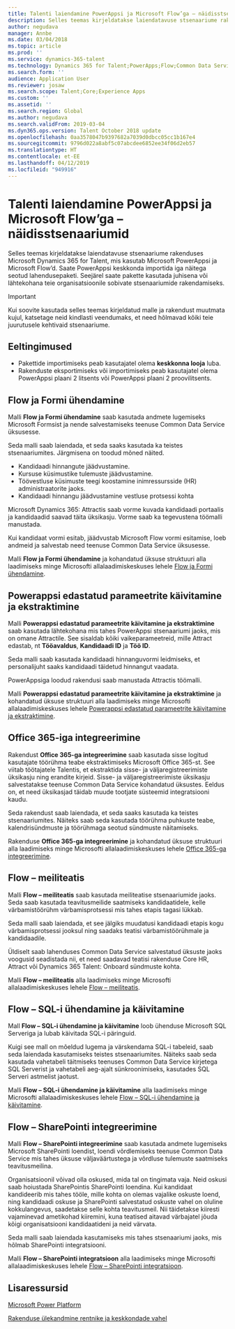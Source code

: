 ```yaml
---
title: Talenti laiendamine PowerAppsi ja Microsoft Flow’ga – näidisstsenaariumid
description: Selles teemas kirjeldatakse laiendatavuse stsenaariume rakenduses Microsoft Dynamics 365 for Talent, mis kasutab Microsoft PowerAppsi ja Microsoft Flow’d.
author: negudava
manager: Annbe
ms.date: 03/04/2018
ms.topic: article
ms.prod: ''
ms.service: dynamics-365-talent
ms.technology: Dynamics 365 for Talent;PowerApps;Flow;Common Data Service
ms.search.form: ''
audience: Application User
ms.reviewer: josaw
ms.search.scope: Talent;Core;Experience Apps
ms.custom: ''
ms.assetid: ''
ms.search.region: Global
ms.author: negudava
ms.search.validFrom: 2019-03-04
ms.dyn365.ops.version: Talent October 2018 update
ms.openlocfilehash: 0aa3578047b9397682a7039d0dbcc05cc1b167e4
ms.sourcegitcommit: 9796d022a8abf5c07abcdee6852ee34f06d2eb57
ms.translationtype: HT
ms.contentlocale: et-EE
ms.lasthandoff: 04/12/2019
ms.locfileid: "949916"
---
```

# <a name="extend-talent-by-using-powerapps-and-microsoft-flow---example-scenarios"></a>Talenti laiendamine PowerAppsi ja Microsoft Flow’ga – näidisstsenaariumid

Selles teemas kirjeldatakse laiendatavuse stsenaariume rakenduses Microsoft Dynamics 365 for Talent, mis kasutab Microsoft PowerAppsi ja Microsoft Flow’d. Saate PowerAppsi keskkonda importida iga näitega seotud lahendusepaketi. Seejärel saate pakette kasutada juhisena või lähtekohana teie organisatsioonile sobivate stsenaariumide rakendamiseks.

> [!IMPORTANT]
> Kui soovite kasutada selles teemas kirjeldatud malle ja rakendust muutmata kujul, katsetage neid kindlasti veendumaks, et need hõlmavad kõiki teie juurutusele kehtivaid stsenaariume.


## <a name="prerequisites"></a>Eeltingimused

- Pakettide importimiseks peab kasutajatel olema **keskkonna looja** luba.
- Rakenduste eksportimiseks või importimiseks peab kasutajatel olema PowerAppsi plaani 2 litsents või PowerAppsi plaani 2 proovilitsents.

## <a name="flow--form-connect"></a>Flow ja Formi ühendamine

Malli **Flow ja Formi ühendamine** saab kasutada andmete lugemiseks Microsoft Formsist ja nende salvestamiseks teenuse Common Data Service üksusesse.

Seda malli saab laiendada, et seda saaks kasutada ka teistes stsenaariumites. Järgmisena on toodud mõned näited.

- Kandidaadi hinnangute jäädvustamine.
- Kursuse küsimustike tulemuste jäädvustamine.
- Töövestluse küsimuste teegi koostamine inimressursside (HR) administraatorite jaoks.
- Kandidaadi hinnangu jäädvustamine vestluse protsessi kohta

Microsoft Dynamics 365: Attractis saab vorme kuvada kandidaadi portaalis ja kandidaadid saavad täita üksikasju. Vorme saab ka tegevustena töömalli manustada.

Kui kandidaat vormi esitab, jäädvustab Microsoft Flow vormi esitamise, loeb andmeid ja salvestab need teenuse Common Data Service üksusesse.

Malli **Flow ja Formi ühendamine** ja kohandatud üksuse struktuuri alla laadimiseks minge Microsofti allalaadimiskeskuses lehele [Flow ja Formi ühendamine](https://go.microsoft.com/fwlink/?linkid=2081988).

## <a name="initiate-and-extract-parameters-passed-to-powerapps"></a>Powerappsi edastatud parameetrite käivitamine ja ekstraktimine

Malli **Powerappsi edastatud parameetrite käivitamine ja ekstraktimine** saab kasutada lähtekohana mis tahes PowerAppsi stsenaariumi jaoks, mis on omane Attractile. See sisaldab kõiki vaikeparameetreid, mille Attract edastab, nt **Tööavaldus**, **Kandidaadi ID** ja **Töö ID**.

Seda malli saab kasutada kandidaadi hinnanguvormi leidmiseks, et personalijuht saaks kandidaadi täidetud hinnangut vaadata.

PowerAppsiga loodud rakendusi saab manustada Attractis töömalli.

Malli **Powerappsi edastatud parameetrite käivitamine ja ekstraktimine** ja kohandatud üksuse struktuuri alla laadimiseks minge Microsofti allalaadimiskeskuses lehele [Powerappsi edastatud parameetrite käivitamine ja ekstraktimine](https://go.microsoft.com/fwlink/?linkid=2081991).

## <a name="integration-with-office-365"></a>Office 365-iga integreerimine

Rakendust **Office 365-ga integreerimine** saab kasutada sisse logitud kasutajate töörühma teabe ekstraktimiseks Microsoft Office 365-st. See viitab töötajatele Talentis, et ekstraktida sisse- ja väljaregistreerimiste üksikasju ning erandite kirjeid. Sisse- ja väljaregistreerimiste üksikasju salvestatakse teenuse Common Data Service kohandatud üksustes. Eeldus on, et need üksikasjad täidab muude tootjate süsteemid integratsiooni kaudu.

Seda rakendust saab laiendada, et seda saaks kasutada ka teistes stsenaariumites. Näiteks saab seda kasutada töörühma puhkuste teabe, kalendrisündmuste ja töörühmaga seotud sündmuste näitamiseks.

Rakenduse **Office 365-ga integreerimine** ja kohandatud üksuse struktuuri alla laadimiseks minge Microsofti allalaadimiskeskuses lehele [Office 365-ga integreerimine](https://go.microsoft.com/fwlink/?linkid=2081787).

## <a name="flow--email-notification"></a>Flow – meiliteatis

Malli **Flow – meiliteatis** saab kasutada meiliteatise stsenaariumide jaoks. Seda saab kasutada teavitusmeilide saatmiseks kandidaatidele, kelle värbamistöörühm värbamisprotsessi mis tahes etapis tagasi lükkab.

Seda malli saab laiendada, et see jälgiks muudatusi kandidaadi etapis kogu värbamisprotsessi jooksul ning saadaks teatisi värbamistöörühmale ja kandidaadile.

Üldiselt saab lahenduses Common Data Service salvestatud üksuste jaoks voogusid seadistada nii, et need saadavad teatisi rakenduse Core HR, Attract või Dynamics 365 Talent: Onboard sündmuste kohta.

Malli **Flow – meiliteatis** alla laadimiseks minge Microsofti allalaadimiskeskuses lehele [Flow – meiliteatis](https://go.microsoft.com/fwlink/?linkid=2082103).

## <a name="flow--sql-connect-and-execute"></a>Flow – SQL-i ühendamine ja käivitamine

Mall **Flow – SQL-i ühendamine ja käivitamine** loob ühenduse Microsoft SQL Serveriga ja lubab käivitada SQL-i päringuid.

Kuigi see mall on mõeldud lugema ja värskendama SQL-i tabeleid, saab seda laiendada kasutamiseks teistes stsenaariumites. Näiteks saab seda kasutada vahetabeli täitmiseks teenuses Common Data Service kirjetega SQL Serverist ja vahetabeli aeg-ajalt sünkroonimiseks, kasutades SQL Serveri astmelist jaotust.

Malli **Flow – SQL-i ühendamine ja käivitamine** alla laadimiseks minge Microsofti allalaadimiskeskuses lehele [Flow – SQL-i ühendamine ja käivitamine](https://go.microsoft.com/fwlink/?linkid=2081789).

## <a name="flow--sharepoint-integration"></a>Flow – SharePointi integreerimine

Malli **Flow – SharePointi integreerimine** saab kasutada andmete lugemiseks Microsoft SharePointi loendist, loendi võrdlemiseks teenuse Common Data Service mis tahes üksuse väljaväärtustega ja võrdluse tulemuste saatmiseks teavitusmeilina. 

Organisatsioonil võivad olla oskused, mida tal on tingimata vaja. Neid oskusi saab hoiustada SharePointis SharePointi loendina. Kui kandidaat kandideerib mis tahes tööle, mille kohta on olemas vajalike oskuste loend, ning kandidaadi oskuse ja SharePointi salvestatud oskuste vahel on oluline kokkulangevus, saadetakse selle kohta teavitusmeil. Nii täidetakse kiiresti vajaminevad ametikohad kiiremini, kuna teatised aitavad värbajatel jõuda kõigi organisatsiooni kandidaatideni ja neid värvata.

Seda malli saab laiendada kasutamiseks mis tahes stsenaariumi jaoks, mis hõlmab SharePointi integratsiooni.

Malli **Flow – SharePointi integratsioon** alla laadimiseks minge Microsofti allalaadimiskeskuses lehele [Flow – SharePointi integratsioon](https://go.microsoft.com/fwlink/?linkid=2082109).



## <a name="additional-resources"></a>Lisaressursid

[Microsoft Power Platform](https://docs.microsoft.com/power-platform/admin/admin-documentation)

[Rakenduse ülekandmine rentnike ja keskkondade vahel](https://docs.microsoft.com/en-us/power-platform/admin/environment-and-tenant-migration)

